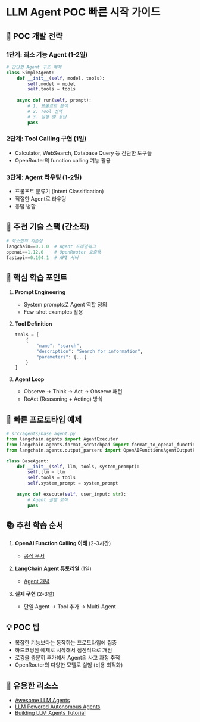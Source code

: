 # LLM Agent POC 빠른 시작 가이드

## 🎯 POC 개발 전략

### 1단계: 최소 기능 Agent (1-2일)
```python
# 간단한 Agent 구조 예제
class SimpleAgent:
    def __init__(self, model, tools):
        self.model = model
        self.tools = tools
    
    async def run(self, prompt):
        # 1. 프롬프트 분석
        # 2. Tool 선택
        # 3. 실행 및 응답
        pass
```

### 2단계: Tool Calling 구현 (1일)
- Calculator, WebSearch, Database Query 등 간단한 도구들
- OpenRouter의 function calling 기능 활용

### 3단계: Agent 라우팅 (1-2일)
- 프롬프트 분류기 (Intent Classification)
- 적절한 Agent로 라우팅
- 응답 병합

## 🔧 추천 기술 스택 (간소화)

```python
# 최소한의 의존성
langchain==0.1.0  # Agent 프레임워크
openai==1.12.0    # OpenRouter 호출용
fastapi==0.104.1  # API 서버
```

## 📖 핵심 학습 포인트

1. **Prompt Engineering**
   - System prompts로 Agent 역할 정의
   - Few-shot examples 활용

2. **Tool Definition**
   ```python
   tools = [
       {
           "name": "search",
           "description": "Search for information",
           "parameters": {...}
       }
   ]
   ```

3. **Agent Loop**
   - Observe → Think → Act → Observe 패턴
   - ReAct (Reasoning + Acting) 방식

## 🚀 빠른 프로토타입 예제

```python
# src/agents/base_agent.py
from langchain.agents import AgentExecutor
from langchain.agents.format_scratchpad import format_to_openai_functions
from langchain.agents.output_parsers import OpenAIFunctionsAgentOutputParser

class BaseAgent:
    def __init__(self, llm, tools, system_prompt):
        self.llm = llm
        self.tools = tools
        self.system_prompt = system_prompt
        
    async def execute(self, user_input: str):
        # Agent 실행 로직
        pass
```

## 📚 추천 학습 순서

1. **OpenAI Function Calling 이해** (2-3시간)
   - [공식 문서](https://platform.openai.com/docs/guides/function-calling)
   
2. **LangChain Agent 튜토리얼** (1일)
   - [Agent 개념](https://python.langchain.com/docs/modules/agents/)
   
3. **실제 구현** (2-3일)
   - 단일 Agent → Tool 추가 → Multi-Agent

## 💡 POC 팁

- 복잡한 기능보다는 동작하는 프로토타입에 집중
- 하드코딩된 예제로 시작해서 점진적으로 개선
- 로깅을 충분히 추가해서 Agent의 사고 과정 추적
- OpenRouter의 다양한 모델로 실험 (비용 최적화)

## 🔗 유용한 리소스

- [Awesome LLM Agents](https://github.com/hyp1231/awesome-llm-agents)
- [LLM Powered Autonomous Agents](https://lilianweng.github.io/posts/2023-06-23-agent/)
- [Building LLM Agents Tutorial](https://www.youtube.com/watch?v=DWUdGhRrv2c)